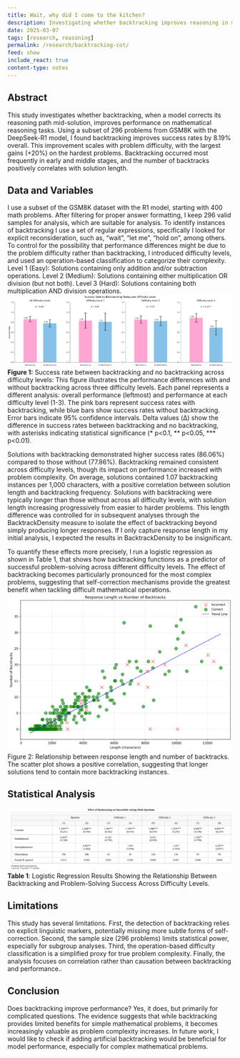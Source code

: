 ```yaml
---
title: Wait, why did I come to the kitchen?
description: Investigating whether backtracking improves reasoning in math problems
date: 2025-03-07
tags: [research, reasoning]
permalink: /research/backtracking-cot/
feed: show
include_react: true
content-type: notes
---
```


## Abstract
This study investigates whether backtracking, when a model corrects its reasoning path mid-solution, improves performance on mathematical reasoning tasks. Using a subset of 296 problems from GSM8K with the DeepSeek-R1 model, I found backtracking improves success rates by 8.19% overall. This improvement scales with problem difficulty, with the largest gains (+20%) on the hardest problems. Backtracking occurred most frequently in early and middle stages, and the number of backtracks positively correlates with solution length. 

## Data and Variables

I use a subset of the GSM8K dataset with the R1 model, starting with 400 math problems. After filtering for proper answer formatting, I keep 296 valid samples for analysis, which are suitable for analysis. To identify instances of backtracking I use a set of regular expressions, specifically I looked for explicit reconsideration, such as, “wait”, “let me”, “hold on”, among others. To control for the possibility that performance differences might be due to the problem difficulty rather than backtracking, I introduced difficulty levels, and used an operation-based classification to categorize their complexity. Level 1 (Easy): Solutions containing only addition and/or subtraction operations. Level 2 (Medium): Solutions containing either multiplication OR division (but not both). Level 3 (Hard): Solutions containing both multiplication AND division operations. 
![difficulty_comparison.png](../../assets/images/difficulty_comparison.png) **Figure 1:** Success rate between backtracking and no backtracking across difficulty levels: This figure illustrates the performance differences with and without backtracking across three difficulty levels. Each panel represents a different analysis: overall performance (leftmost) and performance at each difficulty level (1-3). The pink bars represent success rates with backtracking, while blue bars show success rates without backtracking. Error bars indicate 95% confidence intervals. Delta values (Δ) show the difference in success rates between backtracking and no backtracking, with asterisks indicating statistical significance (* p<0.1, ** p<0.05, *** p<0.01).  

Solutions with backtracking demonstrated higher success rates (86.06%) compared to those without (77.86%). Backtracking remained consistent across difficulty levels, though its impact on performance increased with problem complexity. On average, solutions contained 1.07 backtracking instances per 1,000 characters, with a positive correlation between solution length and backtracking frequency. Solutions with backtracking were typically longer than those without across all difficulty levels, with solution length increasing progressively from easier to harder problems. This length difference was controlled for in subsequent analyses through the BacktrackDensity measure to isolate the effect of backtracking beyond simply producing longer responses. If I only capture response length in my initial analysis, I expected the results in BacktrackDensity to be insignificant.

To quantify these effects more precisely, I run a logistic regression as shown in Table 1, that  shows how backtracking functions as a predictor of successful problem-solving across different difficulty levels. The effect of backtracking becomes particularly pronounced for the most complex problems, suggesting that self-correction mechanisms provide the greatest benefit when tackling difficult mathematical operations. 
![length_vs_backtracks.png](../../assets/images/length_vs_backtracks.png) 
Figure 2: Relationship between response length and number of backtracks. The scatter plot shows a positive correlation, suggesting that longer solutions tend to contain more backtracking instances. 
## Statistical Analysis
![regression.png](../../assets/images/regression.png)
**Table 1**: Logistic Regression Results Showing the Relationship Between Backtracking and Problem-Solving Success Across Difficulty Levels.                 

## Limitations
This study has several limitations. First, the detection of backtracking relies on explicit linguistic markers, potentially missing more subtle forms of self-correction. Second, the sample size (296 problems) limits statistical power, especially for subgroup analyses. Third, the operation-based difficulty classification is a simplified proxy for true problem complexity. Finally, the analysis focuses on correlation rather than causation between backtracking and performance..
## Conclusion 
Does backtracking improve performance? Yes, it does, but primarily for complicated questions. The evidence suggests that while backtracking provides limited benefits for simple mathematical problems, it becomes increasingly valuable as problem complexity increases. In future work, I would like to check if adding artificial backtracking would be beneficial for model performance, especially for complex mathematical problems.



